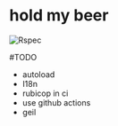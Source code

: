 # hold my beer
![Rspec](https://github.com/ChristianBreitkreutz/hold_my_beer/actions/workflows/spec.yml/badge.svg)

#TODO

- autoload
- I18n
- rubicop in ci
- use github actions
- geil
